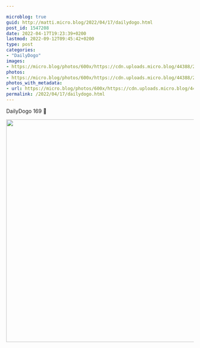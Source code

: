 ```yaml
---

microblog: true
guid: http://matti.micro.blog/2022/04/17/dailydogo.html
post_id: 1547208
date: 2022-04-17T19:23:39+0200
lastmod: 2022-09-12T09:45:42+0200
type: post
categories:
- "DailyDogo"
images:
- https://micro.blog/photos/600x/https://cdn.uploads.micro.blog/44388/2022/be0d32025a.jpg
photos:
- https://micro.blog/photos/600x/https://cdn.uploads.micro.blog/44388/2022/be0d32025a.jpg
photos_with_metadata:
- url: https://micro.blog/photos/600x/https://cdn.uploads.micro.blog/44388/2022/be0d32025a.jpg
permalink: /2022/04/17/dailydogo.html
---
```

DailyDogo 169 🐶

<img src="/media/uploads/2022/be0d32025a.jpg" width="600" height="600" alt="" />
